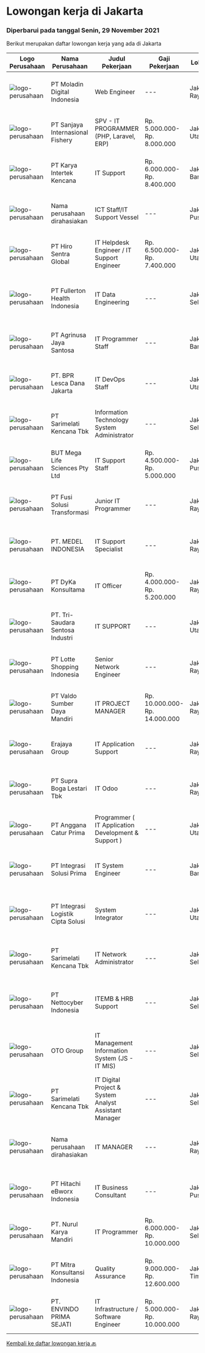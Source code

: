 
  # Lowongan kerja di Jakarta

  ### Diperbarui pada tanggal Senin, 29 November 2021

  Berikut merupakan daftar lowongan kerja yang ada di Jakarta

  |Logo Perusahaan | Nama Perusahaan | Judul Pekerjaan | Gaji Pekerjaan | Lokasi | Deskripsi | Tanggal diunggah | Pranala |
  | -------------- | --------------- | --------------- | --------- | --------- | -------------- | ------- | ----------- |
  |![logo-perusahaan](https://image-service-cdn.seek.com.au/2f5d57381ccba0c9825e4d9de4faaf965d821c14/ee4dce1061f3f616224767ad58cb2fc751b8d2dc)|PT Moladin Digital Indonesia|Web Engineer|---|Jakarta Raya|Responsibility: Design and development of scalable, reliable, and testable Web applications Review designs and code to ensure quality and industry...|Minggu, 28 November 2021|https://www.jobstreet.co.id/id/job/web-engineer-3695996?token=0~33347e14-f53f-4778-b263-ba8ffd21e783&sectionRank=1&jobId=jobstreet-id-job-3695996|
|![logo-perusahaan](https://image-service-cdn.seek.com.au/a1c58cdc39fad9eafd64d9795162fdd8995b2489/ee4dce1061f3f616224767ad58cb2fc751b8d2dc)|PT Sanjaya Internasional Fishery|SPV - IT PROGRAMMER (PHP, Laravel, ERP)|Rp. 5.000.000-Rp. 8.000.000|Jakarta Utara|Qualifications : Expert in programming languages: HTML, PHP (Laravel &amp; Codeigniter Framework), CSS, &amp; Javascript. Familiar with database...|Sabtu, 27 November 2021|https://www.jobstreet.co.id/id/job/spv-it-programmer-php-laravel-erp-3703477?token=0~33347e14-f53f-4778-b263-ba8ffd21e783&sectionRank=2&jobId=jobstreet-id-job-3703477|
|![logo-perusahaan](https://image-service-cdn.seek.com.au/168bbd87c71e0983edd85413b6be18d28498a040/ee4dce1061f3f616224767ad58cb2fc751b8d2dc)|PT Karya Intertek Kencana|IT Support|Rp. 6.000.000-Rp. 8.400.000|Jakarta Barat|PT. KARYA INTERTEK KENCANA                            Engineers Contractor IT SupportKualifikasi :1.   Pendidikan S1 Informasi Teknologi2.   Usia...|Senin, 29 November 2021|https://www.jobstreet.co.id/id/job/it-support-3703781?token=0~33347e14-f53f-4778-b263-ba8ffd21e783&sectionRank=3&jobId=jobstreet-id-job-3703781|
|![logo-perusahaan](https://us.123rf.com/450wm/pavelstasevich/pavelstasevich1811/pavelstasevich181101027/112815900-stock-vector-no-image-available-icon-flat-vector.jpg?ver=6)|Nama perusahaan dirahasiakan|ICT Staff/IT Support Vessel|---|Jakarta Pusat|Responsibilities:·       To perform the day-to-day operational activities Daily, weekly and monthly reports.·       Support vessel operations...|Senin, 29 November 2021|https://www.jobstreet.co.id/id/job/ict-staff-it-support-vessel-3703814?token=0~33347e14-f53f-4778-b263-ba8ffd21e783&sectionRank=4&jobId=jobstreet-id-job-3703814|
|![logo-perusahaan](https://image-service-cdn.seek.com.au/22efbb917da51d2d7714077aef8a044f9a9eb6e8/ee4dce1061f3f616224767ad58cb2fc751b8d2dc)|PT Hiro Sentra Global|IT Helpdesk Engineer / IT Support Engineer|Rp. 6.500.000-Rp. 7.400.000|Jakarta Utara|Kualifikasi Umum: Kualifikasi Pendidikan minimal D3  Latar belakang pendidikan IT lebih diutamakan Pengalaman 1 - 2 tahun di bidang terkait (IT...|Sabtu, 27 November 2021|https://www.jobstreet.co.id/id/job/it-helpdesk-engineer-it-support-engineer-3703538?token=0~33347e14-f53f-4778-b263-ba8ffd21e783&sectionRank=5&jobId=jobstreet-id-job-3703538|
|![logo-perusahaan](https://image-service-cdn.seek.com.au/4051c3a370c31f57f22cb7ddb823d61df7ce7841/ee4dce1061f3f616224767ad58cb2fc751b8d2dc)|PT Fullerton Health Indonesia|IT Data Engineering|---|Jakarta Selatan|Fullerton Health Indonesia provides third-party administration (TPA) service, we assist insurance companies and corporate human resource departments...|Minggu, 28 November 2021|https://www.jobstreet.co.id/id/job/it-data-engineering-3695405?token=0~33347e14-f53f-4778-b263-ba8ffd21e783&sectionRank=6&jobId=jobstreet-id-job-3695405|
|![logo-perusahaan](https://image-service-cdn.seek.com.au/995ee6fb4bd3a793aa14ae0a57f696ae9d77ee66/ee4dce1061f3f616224767ad58cb2fc751b8d2dc)|PT Agrinusa Jaya Santosa|IT Programmer Staff|---|Jakarta Barat|Kualifikasi: Skill(s): PHP, SQL, Android, Oracle db, SQL Query Maksimal usia 35 tahun. Pendidikan terakhir D3/S1 jurusan Teknologi Informatika....|Minggu, 28 November 2021|https://www.jobstreet.co.id/id/job/it-programmer-staff-3695502?token=0~33347e14-f53f-4778-b263-ba8ffd21e783&sectionRank=7&jobId=jobstreet-id-job-3695502|
|![logo-perusahaan](https://image-service-cdn.seek.com.au/50cd0cc24d36ba3d85111fe7ba263226c180c20a/ee4dce1061f3f616224767ad58cb2fc751b8d2dc)|PT. BPR Lesca Dana Jakarta|IT DevOps Staff|---|Jakarta Utara|Deskripsi Pekerjaan:·         Mengerti program dan dasar ilmu komputer Dapat berkomunikasi dengan baik Dapat bekerja mandiri dan teamwork...|Sabtu, 27 November 2021|https://www.jobstreet.co.id/id/job/it-devops-staff-3694735?token=0~33347e14-f53f-4778-b263-ba8ffd21e783&sectionRank=8&jobId=jobstreet-id-job-3694735|
|![logo-perusahaan](https://image-service-cdn.seek.com.au/c3b7ba6190e22e5e4fdbef2273440da00322a6cc/ee4dce1061f3f616224767ad58cb2fc751b8d2dc)|PT Sarimelati Kencana Tbk|Information Technology System Administrator|---|Jakarta Selatan|Main Responsibilities; Take personal responsibility for the quality, reliability, and availability of PT Sarimelati Kencana Tbk System Administrator...|Sabtu, 27 November 2021|https://www.jobstreet.co.id/id/job/information-technology-system-administrator-3703530?token=0~33347e14-f53f-4778-b263-ba8ffd21e783&sectionRank=9&jobId=jobstreet-id-job-3703530|
|![logo-perusahaan](https://image-service-cdn.seek.com.au/3ce5831e7c9a9b03e75f1bea4e189b49a3056adf/ee4dce1061f3f616224767ad58cb2fc751b8d2dc)|BUT Mega Life Sciences Pty Ltd|IT Support Staff|Rp. 4.500.000-Rp. 5.000.000|Jakarta Pusat|Requirement : Proven experience as IT Technician minimum 2 years Bachelor Degree in Computer Science, engineering or relevant field Excellent...|Jumat, 26 November 2021|https://www.jobstreet.co.id/id/job/it-support-staff-3702741?token=0~33347e14-f53f-4778-b263-ba8ffd21e783&sectionRank=10&jobId=jobstreet-id-job-3702741|
|![logo-perusahaan](https://image-service-cdn.seek.com.au/60ec836c46524bcb96ec3f8a183a48ba688f2ded/ee4dce1061f3f616224767ad58cb2fc751b8d2dc)|PT Fusi Solusi Transformasi|Junior IT Programmer|---|Jakarta Raya|Kebutuhan Skill(s):  Salah satu dari frontend technology: ReactJS, Angular, atau Vue.js Salah satu dari backend technology: Java, .Net, C# atau...|Minggu, 28 November 2021|https://www.jobstreet.co.id/id/job/junior-it-programmer-3695831?token=0~33347e14-f53f-4778-b263-ba8ffd21e783&sectionRank=11&jobId=jobstreet-id-job-3695831|
|![logo-perusahaan](https://image-service-cdn.seek.com.au/fcaf56c2ab29e01906916ed7be64433c8e67b274/ee4dce1061f3f616224767ad58cb2fc751b8d2dc)|PT. MEDEL INDONESIA|IT Support Specialist|---|Jakarta Raya|Job Description Manage IT infrastructure, system monitoring and reports Provide day-to-day support to ensure the smooth running of the computers,...|Jumat, 26 November 2021|https://www.jobstreet.co.id/id/job/it-support-specialist-3703135?token=0~33347e14-f53f-4778-b263-ba8ffd21e783&sectionRank=12&jobId=jobstreet-id-job-3703135|
|![logo-perusahaan](https://image-service-cdn.seek.com.au/18f7b077ec5f7aea29b0fe56a9c322fe84820025/ee4dce1061f3f616224767ad58cb2fc751b8d2dc)|PT DyKa Konsultama|IT Officer|Rp. 4.000.000-Rp. 5.200.000|Jakarta Raya|Job Description Installing, Configuring, and Maintaining Computer, Server and Network that will be used by employee from stratch til ready to use....|Jumat, 26 November 2021|https://www.jobstreet.co.id/id/job/it-officer-3702160?token=0~33347e14-f53f-4778-b263-ba8ffd21e783&sectionRank=13&jobId=jobstreet-id-job-3702160|
|![logo-perusahaan](https://image-service-cdn.seek.com.au/511f3eb7f518318b97b9abff7573ee18908bb58e/ee4dce1061f3f616224767ad58cb2fc751b8d2dc)|PT. Tri-Saudara Sentosa Industri|IT SUPPORT|---|Jakarta Utara|Kualifikasi: Usia maksimal 30 tahun Pendidikan minimal D3/S1 (Teknik Informatika, Teknik komputer, teknik lainnya) - WAJIB Pengalaman minimal 1 tahun...|Kamis, 25 November 2021|https://www.jobstreet.co.id/id/job/it-support-3701405?token=0~33347e14-f53f-4778-b263-ba8ffd21e783&sectionRank=14&jobId=jobstreet-id-job-3701405|
|![logo-perusahaan](https://image-service-cdn.seek.com.au/402c7039986c2d0de7e2055fc7535a824c10a6b7/ee4dce1061f3f616224767ad58cb2fc751b8d2dc)|PT Lotte Shopping Indonesia|Senior Network Engineer|---|Jakarta Raya|PT Lotte Mart Indonesia (LOTTE Mart) are looking for Senior Network Engineer with qualifications and job details below. This position is full-time,...|Minggu, 28 November 2021|https://www.jobstreet.co.id/id/job/senior-network-engineer-3703597?token=0~33347e14-f53f-4778-b263-ba8ffd21e783&sectionRank=15&jobId=jobstreet-id-job-3703597|
|![logo-perusahaan](https://image-service-cdn.seek.com.au/c8b4653eeb66df10a0b4efb696f683ada8224d5a/ee4dce1061f3f616224767ad58cb2fc751b8d2dc)|PT Valdo Sumber Daya Mandiri|IT PROJECT MANAGER|Rp. 10.000.000-Rp. 14.000.000|Jakarta Raya|Project Manager Min Bachelor Degree (S1) in Computer Science, Information Management, or other relevant fields 2 years experience as a Project Manager...|Minggu, 28 November 2021|https://www.jobstreet.co.id/id/job/it-project-manager-3703589?token=0~33347e14-f53f-4778-b263-ba8ffd21e783&sectionRank=16&jobId=jobstreet-id-job-3703589|
|![logo-perusahaan](https://image-service-cdn.seek.com.au/56d5696feeb56f2ae7f9f5051a939bb3f72043e6/ee4dce1061f3f616224767ad58cb2fc751b8d2dc)|Erajaya Group|IT Application Support|---|Jakarta Raya|Tugas dan Tanggung Jawab:  Melakukan instalasi dan konfigurasi aplikasi (yang telah di serahterimakan dari BA &amp; Development ke Team Application...|Jumat, 26 November 2021|https://www.jobstreet.co.id/id/job/it-application-support-3702600?token=0~33347e14-f53f-4778-b263-ba8ffd21e783&sectionRank=17&jobId=jobstreet-id-job-3702600|
|![logo-perusahaan](https://image-service-cdn.seek.com.au/7e29b82711adde14c3e1e459e4f15d5eba48af2e/ee4dce1061f3f616224767ad58cb2fc751b8d2dc)|PT Supra Boga Lestari Tbk|IT Odoo|---|Jakarta Raya|Compulsory Requirements Minimum Bachelor's Degree in IT Minimum GPA 3 Maximum 30 years old Minimum working experience 2 years Responsibilities:...|Sabtu, 27 November 2021|https://www.jobstreet.co.id/id/job/it-odoo-3693941?token=0~33347e14-f53f-4778-b263-ba8ffd21e783&sectionRank=18&jobId=jobstreet-id-job-3693941|
|![logo-perusahaan](https://image-service-cdn.seek.com.au/6d38e0d85a52e715ac2f1934905ec5aa99f58ed2/ee4dce1061f3f616224767ad58cb2fc751b8d2dc)|PT Anggana Catur Prima|Programmer ( IT Application Development & Support )|---|Jakarta Utara|Pengalaman minimal 1 tahun / pernah melakukan pengembangan aplikasi berbasis web baik sendiri / team Melakukan testing / debugging / bug fixing....|Minggu, 28 November 2021|https://www.jobstreet.co.id/id/job/programmer-it-application-development-support-3695383?token=0~33347e14-f53f-4778-b263-ba8ffd21e783&sectionRank=19&jobId=jobstreet-id-job-3695383|
|![logo-perusahaan](https://image-service-cdn.seek.com.au/90d491d22e1f489cf9a3eb4f44ffecf2d5fd111a/ee4dce1061f3f616224767ad58cb2fc751b8d2dc)|PT Integrasi Solusi Prima|IT System Engineer|---|Jakarta Barat|Bachelor Degree (S1) from Electrical Engineering, Information Technic or related technical education with IPK &gt; 3.0Minimum 2 years experienced in...|Minggu, 28 November 2021|https://www.jobstreet.co.id/id/job/it-system-engineer-3695489?token=0~33347e14-f53f-4778-b263-ba8ffd21e783&sectionRank=20&jobId=jobstreet-id-job-3695489|
|![logo-perusahaan](https://image-service-cdn.seek.com.au/3057ebc2003a3730be0340b2ce840a93aa9ae2ea/ee4dce1061f3f616224767ad58cb2fc751b8d2dc)|PT Integrasi Logistik Cipta Solusi|System Integrator|---|Jakarta Utara|ILCS (Indonesia Logistics Community Service) was established by PT Pelindo II (Persero) or Indonesia Port Corporation (IPC) and PT Telekomunikasi...|Minggu, 28 November 2021|https://www.jobstreet.co.id/id/job/system-integrator-3695230?token=0~33347e14-f53f-4778-b263-ba8ffd21e783&sectionRank=21&jobId=jobstreet-id-job-3695230|
|![logo-perusahaan](https://image-service-cdn.seek.com.au/c3b7ba6190e22e5e4fdbef2273440da00322a6cc/ee4dce1061f3f616224767ad58cb2fc751b8d2dc)|PT Sarimelati Kencana Tbk|IT Network Administrator|---|Jakarta Selatan|Main Responsibilities; Take personal responsibility for the quality, reliability, and availability of PT Sarimelati Kencana Tbk network...|Sabtu, 27 November 2021|https://www.jobstreet.co.id/id/job/it-network-administrator-3703531?token=0~33347e14-f53f-4778-b263-ba8ffd21e783&sectionRank=22&jobId=jobstreet-id-job-3703531|
|![logo-perusahaan](https://image-service-cdn.seek.com.au/674c8524bef9db14ec8c8e3563d95ed9a3937837/ee4dce1061f3f616224767ad58cb2fc751b8d2dc)|PT Nettocyber Indonesia|ITEMB & HRB Support|---|Jakarta Selatan|Requirement : A. Education (Minimum)  SMK/Diploma of IT/Electro/ComputerB. Skill/Knowledge 1. Routing (Static,OSPF,Routing policy) 2. Switching...|Sabtu, 27 November 2021|https://www.jobstreet.co.id/id/job/itemb-hrb-support-3693854?token=0~33347e14-f53f-4778-b263-ba8ffd21e783&sectionRank=23&jobId=jobstreet-id-job-3693854|
|![logo-perusahaan](https://image-service-cdn.seek.com.au/77d81cdb1c2b0e49b3e327366ca0068db04c4af1/ee4dce1061f3f616224767ad58cb2fc751b8d2dc)|OTO Group|IT Management Information System (JS - IT MIS)|---|Jakarta Selatan|Lingkup Pekerjaan: Melakukan pembangunan dan pengembangan data serta melakukan pemeliharaan terhadap data yang digunakan sebagai sumber data di luar...|Jumat, 26 November 2021|https://www.jobstreet.co.id/id/job/it-management-information-system-js-it-mis-3702459?token=0~33347e14-f53f-4778-b263-ba8ffd21e783&sectionRank=24&jobId=jobstreet-id-job-3702459|
|![logo-perusahaan](https://image-service-cdn.seek.com.au/c3b7ba6190e22e5e4fdbef2273440da00322a6cc/ee4dce1061f3f616224767ad58cb2fc751b8d2dc)|PT Sarimelati Kencana Tbk|IT Digital Project & System Analyst Assistant Manager|---|Jakarta Selatan|Job Descriptions; Provide end-to-end project management Scope project requirements from internal stakeholders. Create a project brief of business need...|Sabtu, 27 November 2021|https://www.jobstreet.co.id/id/job/it-digital-project-system-analyst-assistant-manager-3703529?token=0~33347e14-f53f-4778-b263-ba8ffd21e783&sectionRank=25&jobId=jobstreet-id-job-3703529|
|![logo-perusahaan](https://us.123rf.com/450wm/pavelstasevich/pavelstasevich1811/pavelstasevich181101027/112815900-stock-vector-no-image-available-icon-flat-vector.jpg?ver=6)|Nama perusahaan dirahasiakan|IT MANAGER|---|Jakarta Raya|Responsibilities:  Manage information technology and computer systems  Lead IT projects, including the design and deployment of new IT systems and...|Jumat, 26 November 2021|https://www.jobstreet.co.id/id/job/it-manager-3702848?token=0~33347e14-f53f-4778-b263-ba8ffd21e783&sectionRank=26&jobId=jobstreet-id-job-3702848|
|![logo-perusahaan](https://image-service-cdn.seek.com.au/91767cd2c5731e05e658f7d8fd7d328273e8badb/ee4dce1061f3f616224767ad58cb2fc751b8d2dc)|PT Hitachi eBworx Indonesia|IT Business Consultant|---|Jakarta Pusat|Responsibilities: Ability to conceptualise solutions, conduct research and development on leading practices, an innovative individual, working with...|Minggu, 28 November 2021|https://www.jobstreet.co.id/id/job/it-business-consultant-3695223?token=0~33347e14-f53f-4778-b263-ba8ffd21e783&sectionRank=27&jobId=jobstreet-id-job-3695223|
|![logo-perusahaan](https://us.123rf.com/450wm/pavelstasevich/pavelstasevich1811/pavelstasevich181101027/112815900-stock-vector-no-image-available-icon-flat-vector.jpg?ver=6)|PT. Nurul Karya Mandiri|IT Programmer|Rp. 6.000.000-Rp. 10.000.000|Jakarta Selatan|Kualifikasi: Pendidikan minimal D3/S1 Informatika Pengalaman minimal 2 tahun Umur maksimal 28 tahun Terbiasa dengan React Native/Flutter, HTML, CSS,...|Sabtu, 27 November 2021|https://www.jobstreet.co.id/id/job/it-programmer-3681131?token=0~33347e14-f53f-4778-b263-ba8ffd21e783&sectionRank=28&jobId=jobstreet-id-job-3681131|
|![logo-perusahaan](https://image-service-cdn.seek.com.au/50f8ed1062db22fd8144f1615a73a3ae159ce4d8/ee4dce1061f3f616224767ad58cb2fc751b8d2dc)|PT Mitra Konsultansi Indonesia|Quality Assurance|Rp. 9.000.000-Rp. 12.600.000|Jakarta Timur|Kualifikasi: Memiliki logika yang baik dan structural thinking Rasa tanggung jawab yang kuat dan berorientasi pada hasil Berpengalaman menjalankan...|Minggu, 28 November 2021|https://www.jobstreet.co.id/id/job/quality-assurance-3703677?token=0~33347e14-f53f-4778-b263-ba8ffd21e783&sectionRank=29&jobId=jobstreet-id-job-3703677|
|![logo-perusahaan](https://image-service-cdn.seek.com.au/bb798a47e644598b58a33eaadad62ad15e23e1e4/ee4dce1061f3f616224767ad58cb2fc751b8d2dc)|PT. ENVINDO PRIMA SEJATI|IT Infrastructure / Software Engineer|Rp. 5.000.000-Rp. 10.000.000|Jakarta Raya|Responsibilities: Working hands-on with our team &amp; customers through platform deployment / implementation of platform software Exercising your...|Jumat, 26 November 2021|https://www.jobstreet.co.id/id/job/it-infrastructure-software-engineer-3702858?token=0~33347e14-f53f-4778-b263-ba8ffd21e783&sectionRank=30&jobId=jobstreet-id-job-3702858|


  [Kembali ke daftar lowongan kerja 🔙](../README.md#daftar-lowongan-kerja)
  